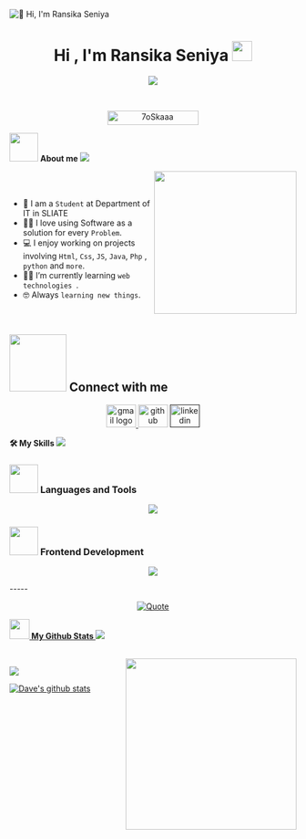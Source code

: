 ![👋 Hi, I'm Ransika Seniya](https://mir-s3-cdn-cf.behance.net/project_modules/max_1200/79731568097599.5b50bca477735.jpg)
<h1 align="center">Hi , I'm Ransika Seniya <img src="https://media.giphy.com/media/hvRJCLFzcasrR4ia7z/giphy.gif" width="35"></h1>


<p align="center">
  <a href="https://github.com/DenverCoder1/readme-typing-svg"><img src="https://readme-typing-svg.herokuapp.com?font=Time+New+Roman&color=%23C8BE25&size=25&center=true&vCenter=true&width=600&height=100&lines=Software+Engineer+Student;Computer+Science+Student;Competitive+Programmer;Always+learning+new+things"></a>
</p>

<br>

<p align="center"> 
	<img src="https://komarev.com/ghpvc/?username=RansikaSeniya&label=Profile%20views&color=0047AB&style=plastic?" alt="7oSkaaa" height=25px, width=160px/> 
</p>

	
 <picture><img src = "https://github.com/7oSkaaa/7oSkaaa/blob/main/Images/about_me.gif?raw=true" width = 50px></picture> <b>About me</b>
 <img src="https://user-images.githubusercontent.com/73097560/115834477-dbab4500-a447-11eb-908a-139a6edaec5c.gif">

<picture> <img align="right" src="https://github.com/7oSkaaa/7oSkaaa/blob/main/Images/Right_Side.gif?raw=true" width = 250px></picture>

<br><br>

- :school: I am a `Student` at Department of IT in SLIATE
- :technologist: I love using Software as a solution for every `Problem`.
- :computer: I enjoy working on projects involving `Html`, `Css`, `JS`, `Java`, `Php` , `python` and `more`.
- :student: I’m currently learning `web technologies `.
- :nerd_face: Always `learning new things`.
<br>

<!-- Connect With Me -->
 ## <picture> <img src="https://github.com/7oSkaaa/7oSkaaa/blob/main/Images/Connect-with-me.gif?raw=true" width="100px"> </picture> Connect with me
 
<div align="center">
  <a href="https://mail.google.com/mail/?view=cm&fs=1&to=bandararansika310@gmail.com" target="_blank">
  <img src="https://raw.githubusercontent.com/maurodesouza/profile-readme-generator/master/src/assets/icons/social/gmail/default.svg" width="52" height="40" alt="gmail logo"/>
</a>
  <a href="https://github.com/RansikaSeniya"><img src="https://skillicons.dev/icons?i=github&theme=dark&perline=13" width="52" height="40" alt="github logo" /></a>
  <a href=""><img src="https://raw.githubusercontent.com/maurodesouza/profile-readme-generator/master/src/assets/icons/social/linkedin/default.svg" width="52" height="40" alt="linkedin logo"  /></a>
</div>

<b>🛠️ My Skills</b>
<img src="https://user-images.githubusercontent.com/73097560/115834477-dbab4500-a447-11eb-908a-139a6edaec5c.gif">

### <picture> <img src = "https://github.com/7oSkaaa/7oSkaaa/blob/main/Images/Programming_Languages.gif?raw=true" width = 50px>  </picture> Languages and Tools

<p align="center">
  <a href="https://skillicons.dev">
  <img src="https://skillicons.dev/icons?i=html,css,js,java,spring,react,cs,php,laravel,py,flask,git,github,bootstrap,mysql,idea,notion,vscode,visualstudio,figma&theme=dark&perline=13"/>
 </a>
</p>

### <picture> <img src = "https://github.com/7oSkaaa/7oSkaaa/blob/main/Images/Front_End.gif?raw=true" width = 50px>  </picture> Frontend Development
<p align="center">
  <a href="https://skillicons.dev">
<img src="https://skillicons.dev/icons?i=html,css,js,react,bootstrap&theme=dark&perline=13"/>
 </a>
</p>
-----

<p align = "center">
	<a href="https://github.com/piyushsuthar/github-readme-quotes"> <img alt = "Quote" src="https://quotes-github-readme.vercel.app/api?type=horizontal&theme=tokyonight&animation=grow_out_in&quoteCategory=programming">
</p>

<!-- My Github Stats -->
<img src="https://media.giphy.com/media/iY8CRBdQXODJSCERIr/giphy.gif" width="35"><b> My Github Stats </b>
<img src="https://user-images.githubusercontent.com/73097560/115834477-dbab4500-a447-11eb-908a-139a6edaec5c.gif">

<br>

<div align="center">
    <img align="right"src="https://media.giphy.com/media/dWesBcTLavkZuG35MI/giphy.gif" width="300" height="300"/>
  </div>
<p align="left"><a href="https://github.com/RansikaSeniya"><img src="https://github-readme-stats.vercel.app/api/top-langs/?username=RansikaSeniya&theme=tokyonight" /></a></p>
<p align="left" ><a href="https://github.com/RansikaSeniya"><img align="center" src="https://github-readme-stats.vercel.app/api?username=RansikaSeniya&show_icons=true&theme=tokyonight&line_height=27" alt="Dave's github stats"/</a></p> 
<br/>
<br/>

